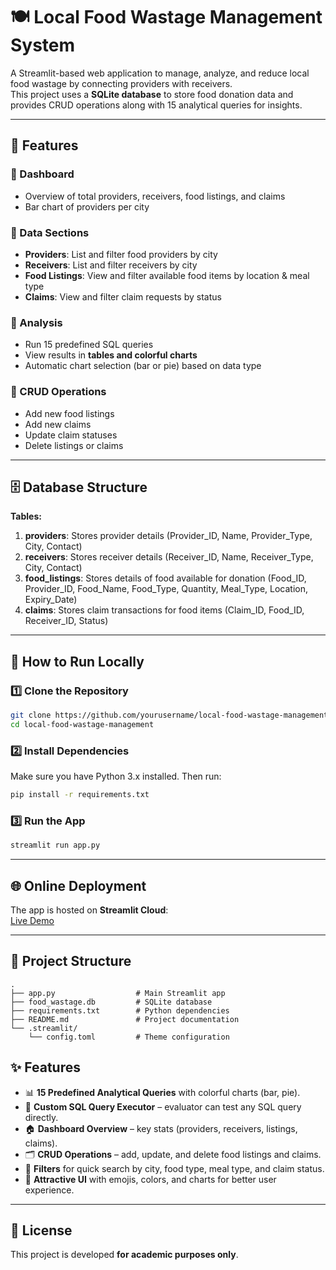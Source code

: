 # 🍽️ Local Food Wastage Management System

A Streamlit-based web application to manage, analyze, and reduce local food wastage by connecting providers with receivers.  
This project uses a **SQLite database** to store food donation data and provides CRUD operations along with 15 analytical queries for insights.

---

## 📌 Features

### 🔹 Dashboard
- Overview of total providers, receivers, food listings, and claims
- Bar chart of providers per city

### 🔹 Data Sections
- **Providers**: List and filter food providers by city
- **Receivers**: List and filter receivers by city
- **Food Listings**: View and filter available food items by location & meal type
- **Claims**: View and filter claim requests by status

### 🔹 Analysis
- Run 15 predefined SQL queries
- View results in **tables and colorful charts**
- Automatic chart selection (bar or pie) based on data type

### 🔹 CRUD Operations
- Add new food listings
- Add new claims
- Update claim statuses
- Delete listings or claims

---

## 🗄 Database Structure

**Tables:**
1. **providers**: Stores provider details (Provider_ID, Name, Provider_Type, City, Contact)
2. **receivers**: Stores receiver details (Receiver_ID, Name, Receiver_Type, City, Contact)
3. **food_listings**: Stores details of food available for donation (Food_ID, Provider_ID, Food_Name, Food_Type, Quantity, Meal_Type, Location, Expiry_Date)
4. **claims**: Stores claim transactions for food items (Claim_ID, Food_ID, Receiver_ID, Status)

---

## 🚀 How to Run Locally

### 1️⃣ Clone the Repository
```bash
git clone https://github.com/yourusername/local-food-wastage-management.git
cd local-food-wastage-management
```

### 2️⃣ Install Dependencies
Make sure you have Python 3.x installed. Then run:
```bash
pip install -r requirements.txt
```

### 3️⃣ Run the App
```bash
streamlit run app.py
```

---

## 🌐 Online Deployment
The app is hosted on **Streamlit Cloud**:  
[Live Demo](https://food-waste-management-ygo7emuthcwiaf4qxzcsro.streamlit.app/)

---

## 📂 Project Structure
```
.
├── app.py                  # Main Streamlit app
├── food_wastage.db         # SQLite database
├── requirements.txt        # Python dependencies
├── README.md               # Project documentation
└── .streamlit/
    └── config.toml         # Theme configuration
```

## ✨ Features
- 📊 **15 Predefined Analytical Queries** with colorful charts (bar, pie).  
- 🔎 **Custom SQL Query Executor** – evaluator can test any SQL query directly.  
- 🏠 **Dashboard Overview** – key stats (providers, receivers, listings, claims).  
- 🗂️ **CRUD Operations** – add, update, and delete food listings and claims.  
- 🎯 **Filters** for quick search by city, food type, meal type, and claim status.  
- 🎨 **Attractive UI** with emojis, colors, and charts for better user experience.  

---

## 📜 License
This project is developed **for academic purposes only**.  

